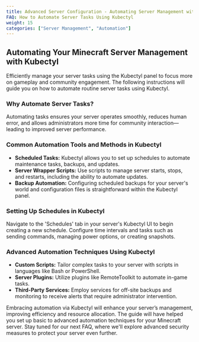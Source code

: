 ```yaml
---
title: Advanced Server Configuration - Automating Server Management with Kubectyl
FAQ: How to Automate Server Tasks Using Kubectyl
weight: 15
categories: ["Server Management", "Automation"]
---
```


## Automating Your Minecraft Server Management with Kubectyl

Efficiently manage your server tasks using the Kubectyl panel to focus more on gameplay and community engagement. The following instructions will guide you on how to automate routine server tasks using Kubectyl.

### Why Automate Server Tasks?

Automating tasks ensures your server operates smoothly, reduces human error, and allows administrators more time for community interaction—leading to improved server performance.

### Common Automation Tools and Methods in Kubectyl

- **Scheduled Tasks:** Kubectyl allows you to set up schedules to automate maintenance tasks, backups, and updates.
- **Server Wrapper Scripts:** Use scripts to manage server starts, stops, and restarts, including the ability to automate updates.
- **Backup Automation:** Configuring scheduled backups for your server's world and configuration files is straightforward within the Kubectyl panel.

### Setting Up Schedules in Kubectyl

Navigate to the 'Schedules' tab in your server's Kubectyl UI to begin creating a new schedule. Configure time intervals and tasks such as sending commands, managing power options, or creating snapshots.

### Advanced Automation Techniques Using Kubectyl

- **Custom Scripts:** Tailor complex tasks to your server with scripts in languages like Bash or PowerShell.
- **Server Plugins:** Utilize plugins like RemoteToolkit to automate in-game tasks.
- **Third-Party Services:** Employ services for off-site backups and monitoring to receive alerts that require administrator intervention.

Embracing automation via Kubectyl will enhance your server’s management, improving efficiency and resource allocation. The guide will have helped you set up basic to advanced automation techniques for your Minecraft server. Stay tuned for our next FAQ, where we'll explore advanced security measures to protect your server even further.